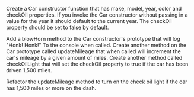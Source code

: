 Create a Car constructor function that has make, model, year, color and checkOil properties. If you invoke the Car constructor without passing in a value for the year it should default to the current year. The checkOil property should be set to false by default.

Add a blowHorn method to the Car constructor's prototype that will log "Honk! Honk!" To the console when called. Create another method on the Car prototype called updateMileage that when called will increment the car's mileage by a given amount of miles. Create another method called checkOilLight that will set the checkOil property to true if the car has been driven 1,500 miles.

Refactor the updateMileage method to turn on the check oil light if the car has 1,500 miles or more on the dash.
